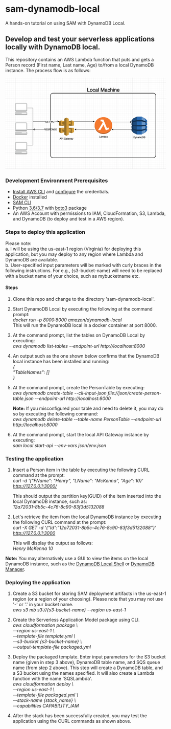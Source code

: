 # sam-dynamodb-local
A hands-on tutorial on using SAM with DynamoDB Local.

## Develop and test your serverless applications locally with DynamoDB local.

This repository contains an AWS Lambda function that puts and gets a Person record (First name, Last name, Age) to/from a local DynamoDB instance. The process flow is as follows:  

![Logo](process_flow.png)  



### Development Environment Prerequisites
- [Install AWS CLI](https://docs.aws.amazon.com/cli/latest/userguide/cli-chap-install.html) and [configure](https://docs.aws.amazon.com/cli/latest/userguide/cli-chap-configure.html) the credentials.
- [Docker](https://runnable.com/docker/getting-started/) installed 
- [SAM CLI](https://docs.aws.amazon.com/serverless-application-model/latest/developerguide/serverless-sam-cli-install.html)
- Python [3.6/3.7](https://www.python.org/downloads/) with [boto3](https://boto3.amazonaws.com/v1/documentation/api/latest/guide/quickstart.html) package
- An AWS Account with permissions to IAM, CloudFormation, S3, Lambda, and DynamoDB (to deploy and test in a AWS region).  

### Steps to deploy this application
Please note:   
a. I will be using the us-east-1 region (Virginia) for deploying this application, but you may deploy to any region where Lambda and DynamoDB are available.  
b. User-specified input parameters will be marked with curly braces in the following instructions. For e.g., {s3-bucket-name} will need to be replaced with a bucket name of your choice, such as mybucketname etc.  


#### Steps
1. Clone this repo and change to the directory 'sam-dynamodb-local'.  
  
2. Start DynamoDB Local by executing the following at the command prompt:  
	*docker run -p 8000:8000 amazon/dynamodb-local*  
    This will run the DynamoDB local in a docker container at port 8000.  

3. At the command prompt, list the tables on DynamoDB Local by executing:  
    *aws dynamodb list-tables --endpoint-url http://localhost:8000*  

4. An output such as the one shown below confirms that the DynamoDB local instance has been installed and running:  
    *{*  
      *"TableNames": []*   
    *}*    

5. At the command prompt, create the PersonTable by executing:  
    *aws dynamodb create-table --cli-input-json file://json/create-person-table.json --endpoint-url http://localhost:8000*  
      
      **Note:** If you misconfigured your table and need to delete it, you may do so by executing the following command:  
        *aws dynamodb delete-table --table-name PersonTable --endpoint-url http://localhost:8000*  

6. At the command prompt, start the local API Gateway instance by executing:  
    *sam local start-api --env-vars json/env.json*  

### Testing the application
1. Insert a Person item in the table by executing the following CURL command at the prompt:  
   *curl -d '{"FName": "Henry", "LName": "McKenna", "Age": 10}' http://127.0.0.1:3000/*  

    This should output the partition key(GUID) of the item inserted into the local DynamoDB instance, such as:  
    *12a72031-8b5c-4c76-8c90-83f3d5132088*  

2. Let's retrieve the item from the local DynamoDB instance by executing the following CURL command at the prompt:  
    *curl -X GET -d ‘{“Id”:”12a72031-8b5c-4c76-8c90-83f3d5132088”}’  http://127.0.0.1:3000*  

    This will display the output as follows:  
    *Henry McKenna 10*  
     
**Note:** You may alternatively use a GUI to view the items on the local DynamoDB instance, such as the [DynamoDB Local Shell](http://localhost:8000/shell/) or [DynamoDB Manager](https://github.com/YoyaTeam/dynamodb-manager).   

### Deploying the application
1. Create a S3 bucket for storing SAM deployment artifacts in the us-east-1 region (or a region of your choosing). Please note that you may not use '-' or '.' in your bucket name.  
	*aws s3 mb s3://{s3-bucket-name} --region us-east-1*  
      
2. Create the Serverless Application Model package using CLI.  
	*aws cloudformation package \  
	--region us-east-1 \  
	--template-file template.yml \  
	--s3-bucket {s3-bucket-name} \  
	--output-template-file packaged.yml*  
      
2. Deploy the packaged template. Enter input parameters for the S3 bucket name (given in step 3 above), DynamoDB table name, and SQS queue name (from step 2 above). This step will create a DynamoDB table, and a S3 bucket using the names specified. It will also create a Lambda function with the name 'SQSLambda'.  
	*aws cloudformation deploy \  
	--region us-east-1 \  
	--template-file packaged.yml \  
	--stack-name {stack_name} \  
	--capabilities CAPABILITY_IAM*  
  
3. After the stack has been successfully created, you may test the application using the CURL commands as shown above.  

